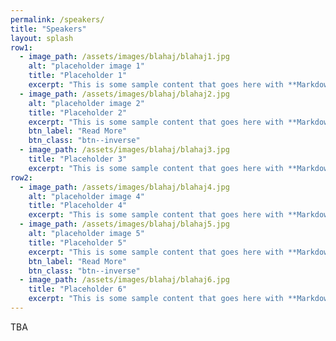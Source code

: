 ```yaml
---
permalink: /speakers/
title: "Speakers"
layout: splash
row1:
  - image_path: /assets/images/blahaj/blahaj1.jpg
    alt: "placeholder image 1"
    title: "Placeholder 1"
    excerpt: "This is some sample content that goes here with **Markdown** formatting."
  - image_path: /assets/images/blahaj/blahaj2.jpg
    alt: "placeholder image 2"
    title: "Placeholder 2"
    excerpt: "This is some sample content that goes here with **Markdown** formatting."
    btn_label: "Read More"
    btn_class: "btn--inverse"
  - image_path: /assets/images/blahaj/blahaj3.jpg
    title: "Placeholder 3"
    excerpt: "This is some sample content that goes here with **Markdown** formatting."
row2:
  - image_path: /assets/images/blahaj/blahaj4.jpg
    alt: "placeholder image 4"
    title: "Placeholder 4"
    excerpt: "This is some sample content that goes here with **Markdown** formatting."
  - image_path: /assets/images/blahaj/blahaj5.jpg
    alt: "placeholder image 5"
    title: "Placeholder 5"
    excerpt: "This is some sample content that goes here with **Markdown** formatting."
    btn_label: "Read More"
    btn_class: "btn--inverse"
  - image_path: /assets/images/blahaj/blahaj6.jpg
    title: "Placeholder 6"
    excerpt: "This is some sample content that goes here with **Markdown** formatting."
---
```

TBA

